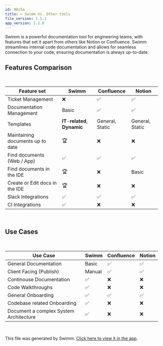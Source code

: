 ```yaml
---
id: 98z5a
title: ∟ Swimm Vs. Other tools
file_version: 1.1.1
app_version: 1.1.0
---
```


Swimm is a powerful documentation tool for engineering teams, with features that set it apart from others like Notion or Confluence. Swimm streamlines internal code documentation and allows for seamless connection to your code, ensuring documentation is always up-to-date.

## Features Comparison

<br/>

|**Feature set**                 |**Swimm**                       |Confluence     |Notion         |
|--------------------------------|--------------------------------|---------------|---------------|
|Ticket Management               |❌                               |✅              |✅              |
|Documentation Management        |Basic                           |✅              |✅              |
|Templates                       |**IT**\-**related**, **Dynamic**|General, Static|General, Static|
|Maintaining documents up to date|🏆                              |❌              |❌              |
|Find documents (Web / App)      |✅                               |✅              |✅              |
|Find documents in the IDE       |🏆                              |❌              |Basic          |
|Create or Edit docs in the IDE  |🏆                              |❌              |❌              |
|Slack Integrations              |✅                               |✅              |✅              |
|CI Integrations                 |✅                               |❌              |❌              |

<br/>

## Use Cases

<br/>

|**Use Case**                          |**Swimm**|Confluence|Notion|
|--------------------------------------|---------|----------|------|
|General Documentation                 |Basic    |✅         |✅     |
|Client Facing (Publish)               |Manual   |✅         |✅     |
|Continouse Documentation              |✅        |❌         |❌     |
|Code Walkthroughs                     |✅        |❌         |❌     |
|General Onboarding                    |✅        |✅         |✅     |
|Codebase related Onboarding           |✅        |❌         |❌     |
|Document a complex System Architecture|✅        |❌         |❌     |

<br/>

This file was generated by Swimm. [Click here to view it in the app](https://swimm-web-app.web.app/repos/Z2l0aHViJTNBJTNBdG9kbyUzQSUzQVlvc3NpU2FhZGk=/docs/98z5a).
